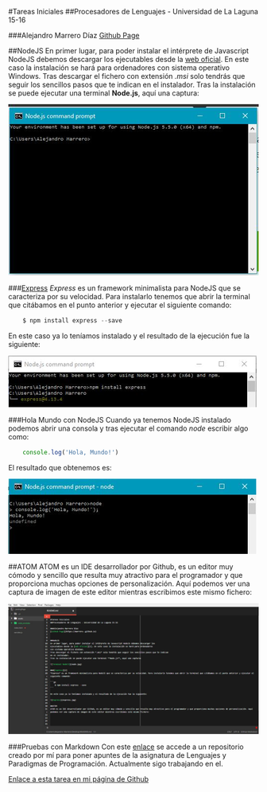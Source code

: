 
#Tareas Iniciales
##Procesadores de Lenguajes - Universidad de La Laguna 15-16

###Alejandro Marrero Díaz
[Github Page](https://marrero-.github.io)


##NodeJS
En primer lugar, para poder instalar el intérprete de Javascript NodeJS debemos descargar los
ejecutables desde la [web oficial][1]. En este caso la instalación se hará para ordenadores
con sistema operativo Windows.
Tras descargar el fichero con extensión *.msi* solo tendrás que seguir los sencillos pasos que te indican
en el instalador.
Tras la instalación se puede ejecutar una terminal **Node.js**, aquí una captura:

![](imagenes/node.jpg)

###[Express][2]
*Express* es un framework minimalista para NodeJS que se caracteriza por su velocidad. Para instalarlo tenemos que abrir la terminal que citábamos en el punto anterior y ejecutar el siguiente comando:

```go
	$ npm install express --save
```

En este caso ya lo teníamos instalado y el resultado de la ejecución fue la siguiente:

![](imagenes/express.jpg)

###Hola Mundo con NodeJS
Cuando ya tenemos NodeJS instalado podemos abrir una consola y tras ejecutar el comando *node* escribir algo como:

```js
	console.log('Hola, Mundo!')
```

El resultado que  obtenemos es:

![](imagenes/hello.jpg)

##ATOM
ATOM es un IDE desarrollador por Github, es un editor muy cómodo y sencillo que resulta muy atractivo para el programador y que proporciona muchas opciones de personalización. Aquí podemos ver una captura de imagen de este editor mientras escribimos este mismo fichero:

![](imagenes/atom.jpg)


###Pruebas con Markdown
Con este [enlace][3] se accede a un repositorio creado por mí para poner apuntes de la asignatura de Lenguajes y Paradigmas de Programación. Actualmente sigo trabajando en el.

[Enlace a esta tarea en mi página de Github](https://marrero-.github.io/pl/iniciales.html)

[1]:(https://nodejs.org/en/)
[2]:(http://expressjs.com/)
[3]:(https://github.com/marrero-/LPP.git)
